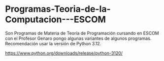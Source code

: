 # Programas-Teoria-de-la-Computacion---ESCOM
Son Programas de Materia de Teoría de Programación cursando en ESCOM con el Profesor Genaro pongo algunas variantes de algunos programas. Recomendación usar la versión de Python 3.12.

https://www.python.org/downloads/release/python-3120/
